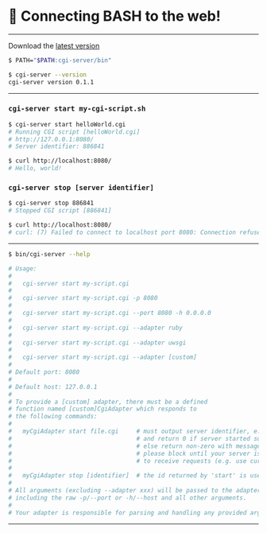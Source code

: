 # 🔌 Connecting BASH to the web!

---

Download the [latest version](https://github.com/bx-sh/cgi-server.sh/archive/v0.1.1.tar.gz)

```sh
$ PATH="$PATH:cgi-server/bin"

$ cgi-server --version
cgi-server version 0.1.1
```

---

### `cgi-server start my-cgi-script.sh`

```sh
$ cgi-server start helloWorld.cgi
# Running CGI script [helloWorld.cgi]
# http://127.0.0.1:8080/
# Server identifier: 886841
```

```sh
$ curl http://localhost:8080/
# Hello, world!
```

### `cgi-server stop [server identifier]`

```sh
$ cgi-server stop 886841
# Stopped CGI script [886841]
```

```sh
$ curl http://localhost:8080/
# curl: (7) Failed to connect to localhost port 8080: Connection refused
```

---

```sh
$ bin/cgi-server --help

# Usage:
#
#   cgi-server start my-script.cgi
#
#   cgi-server start my-script.cgi -p 8080
#
#   cgi-server start my-script.cgi --port 8080 -h 0.0.0.0
#
#   cgi-server start my-script.cgi --adapter ruby
#
#   cgi-server start my-script.cgi --adapter uwsgi
#
#   cgi-server start my-script.cgi --adapter [custom]
#
# Default port: 8080
#
# Default host: 127.0.0.1
#
# To provide a [custom] adapter, there must be a defined
# function named [custom]CgiAdapter which responds to
# the following commands:
#
#   myCgiAdapter start file.cgi     # must output server identifier, e.g. PID
#                                   # and return 0 if server started successfully
#                                   # else return non-zero with message in STDERR
#                                   # please block until your server is ready
#                                   # to receive requests (e.g. use curl to verify)
#
#   myCgiAdapter stop [identifier]  # the id returned by 'start' is used by 'stop'
#
# All arguments (excluding --adapter xxx) will be passed to the adapter
# including the raw -p/--port or -h/--host and all other arguments.
#
# Your adapter is responsible for parsing and handling any provided arguments.
```

---
